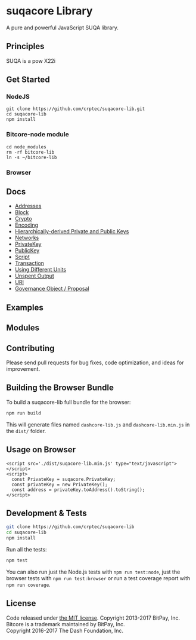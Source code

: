 suqacore Library
================

A pure and powerful JavaScript SUQA library.

## Principles

SUQA is a pow X22i

## Get Started
### NodeJS
```
git clone https://github.com/crptec/suqacore-lib.git
cd suqacore-lib
npm install 
```

### Bitcore-node module
```
cd node_modules
rm -rf bitcore-lib
ln -s ~/bitcore-lib
```

### Browser

## Docs

* [Addresses](docs/address.md)
* [Block](docs/block.md)
* [Crypto](docs/crypto.md)
* [Encoding](docs/encoding.md)
* [Hierarchically-derived Private and Public Keys](docs/hierarchical.md)
* [Networks](docs/networks.md)
* [PrivateKey](docs/privatekey.md)
* [PublicKey](docs/publickey.md)
* [Script](docs/script.md)
* [Transaction](docs/transaction.md)
* [Using Different Units](docs/unit.md)
* [Unspent Output](docs/unspentoutput.md)
* [URI](docs/uri.md)
* [Governance Object / Proposal](docs/govobject/govobject.md)

## Examples


## Modules


## Contributing

Please send pull requests for bug fixes, code optimization, and ideas for improvement. 

## Building the Browser Bundle

To build a suqacore-lib full bundle for the browser:

```sh
npm run build
```

This will generate files named `dashcore-lib.js` and `dashcore-lib.min.js` in the `dist/` folder.

## Usage on Browser

```
<script src='./dist/suqacore-lib.min.js' type="text/javascript"></script>
<script>
  const PrivateKey = suqacore.PrivateKey;
  const privateKey = new PrivateKey();
  const address = privateKey.toAddress().toString();
</script>
```

## Development & Tests

```sh
git clone https://github.com/crptec/suqacore-lib
cd suqacore-lib
npm install
```

Run all the tests:

```sh
npm test
```

You can also run just the Node.js tests with `npm run test:node`, just the browser tests with `npm run test:browser`
or run a test coverage report with `npm run coverage`.

## License

Code released under [the MIT license](LICENSE).
Copyright 2013-2017 BitPay, Inc. Bitcore is a trademark maintained by BitPay, Inc.  
Copyright 2016-2017 The Dash Foundation, Inc.  
 

